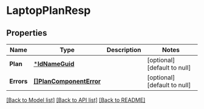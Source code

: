 # LaptopPlanResp

## Properties
Name | Type | Description | Notes
------------ | ------------- | ------------- | -------------
**Plan** | [***IdNameGuid**](IdNameGUID.md) |  | [optional] [default to null]
**Errors** | [**[]PlanComponentError**](PlanComponentError.md) |  | [optional] [default to null]

[[Back to Model list]](../README.md#documentation-for-models) [[Back to API list]](../README.md#documentation-for-api-endpoints) [[Back to README]](../README.md)


